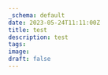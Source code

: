 ```yaml
---
_schema: default
date: 2023-05-24T11:11:00Z
title: test
description: test
tags:
image:
draft: false
---
```


